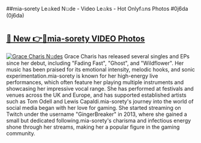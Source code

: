 ##mia-sorety Le𝚊ked N𝚞de - Video Le𝚊ks - Hot Onlyf𝚊ns Photos #0j6da (0j6da)

# <h2><a href="https://mediaupload.pro?title=mia-sorety&ref=9FEB">🔗 New 👉🔴mia-sorety VIDEO Photos</a></h2>

[![Grace Charis N𝚞des](https://i.imgur.com/rIISA9y.gif)](https://mediaupload.pro?title=mia-sorety&ref=9FEB)
Grace Charis has released several singles and EPs since her debut, including "Fading Fast", "Ghost", and "Wildflower". Her music has been praised for its emotional intensity, melodic hooks, and sonic experimentation.mia-sorety is known for her high-energy live performances, which often feature her playing multiple instruments and showcasing her impressive vocal range. She has performed at festivals and venues across the UK and Europe, and has supported established artists such as Tom Odell and Lewis Capaldi.mia-sorety's journey into the world of social media began with her love for gaming. She started streaming on Twitch under the username "GingerBreaker" in 2013, where she gained a small but dedicated following.mia-sorety's charisma and infectious energy shone through her streams, making her a popular figure in the gaming community.